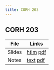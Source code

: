 ```yaml
---
title: CORH 203
---
```


## CORH 203

| File | Links |
| --- | --- |
| Slides | [htlm](/files/2022_corh-203_slides_short.html) [pdf](/files/2022_corh-203_slides_short.pdf) |
| Notes | [text](/files/2022_corh-203_notes_short.md) [pdf](/files/2022_corh-203_notes_short.pdf) |